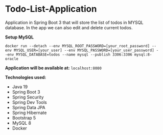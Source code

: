 # Todo-List-Application
Application in Spring Boot 3 that will store the list of todos in MYSQL database. In the app we can also edit and delete current todos. 

**Setup MySQL**

`docker run --detach --env MYSQL_ROOT_PASSWORD=[your_root_password] --env MYSQL_USER=[your_user] --env MYSQL_PASSWORD=[your_user_password] --env MYSQL_DATABASE=todos --name mysql --publish 3306:3306 mysql:8-oracle`

**Application will be available at:** `localhost:8080`

**Technologies used:**
* Java 19
* Spring Boot 3
* Spring Security
* Spring Dev Tools
* Spring Data JPA
* Spring Hibernate
* Bootstrap 5
* MySQL 8
* Docker
